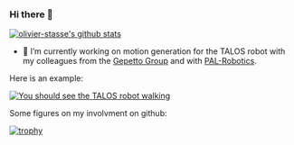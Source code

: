 ### Hi there 👋

<!--
**olivier-stasse/olivier-stasse** is a ✨ _special_ ✨ repository because its `README.md` (this file) appears on your GitHub profile.

Here are some ideas to get you started:

- 🔭 I’m currently working on ...
- 🌱 I’m currently learning ...
- 👯 I’m looking to collaborate on ...
- 🤔 I’m looking for help with ...
- 💬 Ask me about ...
- 📫 How to reach me: ...
- 😄 Pronouns: ...
- ⚡ Fun fact: ...
-->
[![olivier-stasse's github stats](https://github-readme-stats.vercel.app/api?username=olivier-stasse)](https://github.com/olivier-stasse)

- 🔭 I’m currently working on motion generation for the TALOS robot with my colleagues from the [Gepetto Group](https://github.com/gepetto) and with [PAL-Robotics](https://github.com/pal-robotics). 

Here is an example:

[![You should see the TALOS robot walking](https://img.youtube.com/vi/MmV-DpzeUHI/0.jpg)](https://www.youtube.com/watch?v=MmV-DpzeUHI)

Some figures on my involvment on github:

[![trophy](https://github-profile-trophy.vercel.app/?username=olivier-stasse&theme=onedark)](https://github.com/ryo-ma/github-profile-trophy)

